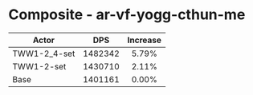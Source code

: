 # Composite - ar-vf-yogg-cthun-me
| Actor | DPS | Increase |
|---|:---:|:---:|
|TWW1-2_4-set|1482342|5.79%|
|TWW1-2-set|1430710|2.11%|
|Base|1401161|0.00%|
